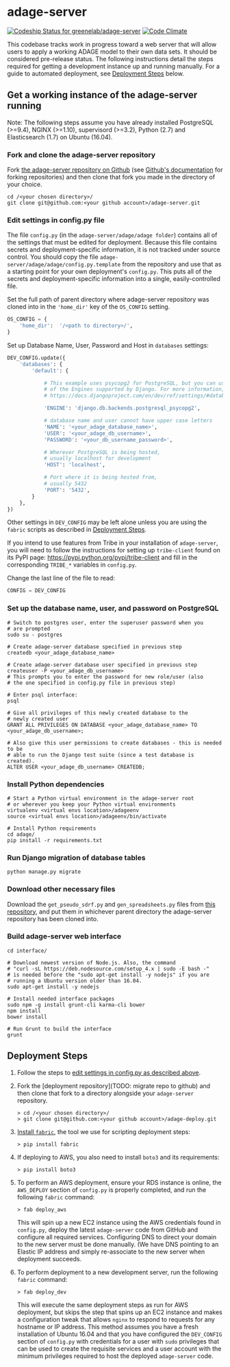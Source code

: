 # adage-server

[ ![Codeship Status for greenelab/adage-server](https://app.codeship.com/projects/f37eb3a0-667f-0134-56d8-262a64e36cc9/status?branch=master)](https://app.codeship.com/projects/175929)
[![Code Climate](https://codeclimate.com/github/greenelab/adage-server/badges/gpa.svg)](https://codeclimate.com/github/greenelab/adage-server)

This codebase tracks work in progress toward a web server that will
allow users to apply a working ADAGE model to their own data sets. It should be
considered pre-release status. The following instructions detail the steps
required for getting a development instance up and running manually. For a guide
to automated deployment, see [Deployment Steps](#deployment-steps) below.

## Get a working instance of the adage-server running

Note: The following steps assume you have already installed PostgreSQL (>=9.4),
NGINX (>=1.10), supervisord (>=3.2), Python (2.7) and Elasticsearch (1.7) on
Ubuntu (16.04).

### Fork and clone the adage-server repository

Fork [the adage-server repository on Github](https://github.com/greenelab/adage-server)
(see [Github's documentation](https://help.github.com/articles/fork-a-repo/)
for forking repositories) and then clone that fork you made in the directory
of your choice.

```shell
cd /<your chosen directory>/
git clone git@github.com:<your github account>/adage-server.git
```

### Edit settings in config.py file

The file `config.py` (in the `adage-server/adage/adage folder`) contains all of
the settings that must be edited for deployment. Because this file contains
secrets and deployment-specific information, it is not tracked under source
control. You should copy the file
`adage-server/adage/adage/config.py.template` from the repository and use that
as a starting point for your own deployment's `config.py`. This puts all of the
secrets and deployment-specific information into a single, easily-controlled
file.

Set the full path of parent directory where adage-server repository was
cloned into in the `'home_dir'` key of the `OS_CONFIG` setting.

```python
OS_CONFIG = {
    'home_dir':  '/<path to directory>/',
}
```

Set up Database Name, User, Password and Host in `databases` settings:

```python
DEV_CONFIG.update({
    'databases': {
        'default': {

            # This example uses psycopg2 for PostgreSQL, but you can use any
            # of the Engines supported by Django. For more information, see:
            # https://docs.djangoproject.com/en/dev/ref/settings/#databases

            'ENGINE': 'django.db.backends.postgresql_psycopg2',

            # database name and user cannot have upper case letters
            'NAME': '<your_adage_database_name>',
            'USER': '<your_adage_db_username>',
            'PASSWORD': '<your_db_username_password>',

            # Wherever PostgreSQL is being hosted,
            # usually localhost for development
            'HOST': 'localhost',

            # Port where it is being hosted from,
            # usually 5432
            'PORT': '5432',
        }
    },
})
```

Other settings in `DEV_CONFIG` may be left alone unless you are using the
`fabric` scripts as described in [Deployment Steps](#deployment-steps).

If you intend to use features from Tribe in your installation of `adage-server`,
you will need to follow the instructions for setting up `tribe-client` found
on its PyPI page: <https://pypi.python.org/pypi/tribe-client> and fill in the
corresponding `TRIBE_*` variables in `config.py`.

Change the last line of the file to read:

```python
CONFIG = DEV_CONFIG
```

### Set up the database name, user, and password on PostgreSQL

```shell
# Switch to postgres user, enter the superuser password when you
# are prompted
sudo su - postgres

# Create adage-server database specified in previous step
createdb <your_adage_database_name>

# Create adage-server database user specified in previous step
createuser -P <your_adage_db_username>
# This prompts you to enter the password for new role/user (also
# the one specified in config.py file in previous step)

# Enter psql interface:
psql

# Give all privileges of this newly created database to the
# newly created user
GRANT ALL PRIVILEGES ON DATABASE <your_adage_database_name> TO <your_adage_db_username>;

# Also give this user permissions to create databases - this is needed to be
# able to run the Django test suite (since a test database is created).
ALTER USER <your_adage_db_username> CREATEDB;
```

### Install Python dependencies

```shell
# Start a Python virtual environment in the adage-server root
# or wherever you keep your Python virtual environments
virtualenv <virtual envs location>/adageenv
source <virtual envs location>/adageenv/bin/activate

# Install Python requirements
cd adage/
pip install -r requirements.txt
```

### Run Django migration of database tables

```shell
python manage.py migrate
```

### Download other necessary files

Download the `get_pseudo_sdrf.py` and `gen_spreadsheets.py` files from
[this repository](https://bitbucket.org/greenelab/get_pseudomonas/src),
and put them in whichever parent directory the adage-server repository has been
cloned into.

### Build adage-server web interface

```shell
cd interface/

# Download newest version of Node.js. Also, the command
# "curl -sL https://deb.nodesource.com/setup_4.x | sudo -E bash -"
# is needed before the "sudo apt-get install -y nodejs" if you are
# running a Ubuntu version older than 16.04.
sudo apt-get install -y nodejs

# Install needed interface packages
sudo npm -g install grunt-cli karma-cli bower
npm install
bower install

# Run Grunt to build the interface
grunt
```

## Deployment Steps

1. Follow the steps to [edit settings in config.py as described
   above](#edit-settings-in-configpy-file).
1. Fork the [deployment repository](TODO: migrate repo to github) and then clone
   that fork to a directory alongside your `adage-server` repository.

   ```shell
   > cd /<your chosen directory>/
   > git clone git@github.com:<your github account>/adage-deploy.git
   ```

1. [Install `fabric`](http://www.fabfile.org), the tool we use for scripting
   deployment steps:

   ```shell
   > pip install fabric
   ```

1. If deploying to AWS, you also need to install `boto3` and its requirements:

   ```shell
   > pip install boto3
   ```

1. To perform an AWS deployment, ensure your RDS instance is online, the
   `AWS_DEPLOY` section of `config.py` is properly completed, and run the
   following `fabric` command:

   ```shell
   > fab deploy_aws
   ```

   This will spin up a new EC2 instance using the AWS credentials found in
   `config.py`, deploy the latest `adage-server` code from GitHub and
   configure all required services. Configuring DNS to direct your domain to
   the new server must be done manually. (We have DNS pointing to an Elastic IP
   address and simply re-associate to the new server when deployment succeeds.
1. To perform deployment to a new development server, run the following
   `fabric` command:

   ```shell
   > fab deploy_dev
   ```

   This will execute the same deployment steps as run for AWS deployment, but
   skips the step that spins up an EC2 instance and makes a configuration tweak
   that allows `nginx` to respond to requests for any hostname or IP address.
   This method assumes you have a fresh installation of Ubuntu 16.04 and that
   you have configured the `DEV_CONFIG` section of `config.py` with credentials
   for a user with `sudo` privileges that can be used to create the requisite
   services and a user account with the minimum privileges required to host
   the deployed `adage-server` code.
